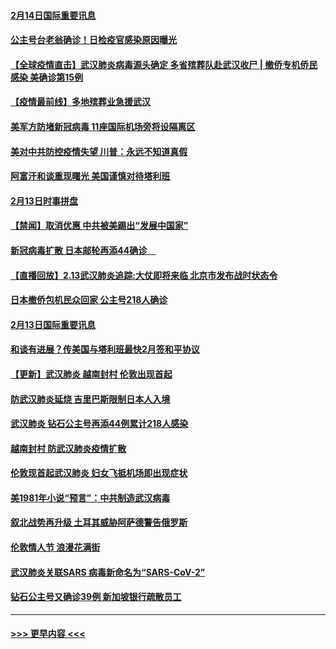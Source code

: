 #### [2月14日国际重要讯息](../pages/prog202/a102777073.md?t=02141933) 
#### [公主号台老翁确诊！日检疫官感染原因曝光](../pages/prog202/a102777075.md?t=02141933) 
#### [【全球疫情直击】武汉肺炎病毒源头确定 多省殡葬队赴武汉收尸 | 撤侨专机侨民感染 美确诊第15例](../pages/prog202/a102777026.md?t=02141933) 
#### [【疫情最前线】多地殡葬业急援武汉](../pages/prog202/a102776986.md?t=02141933) 
#### [美军方防堵新冠病毒 11座国际机场旁将设隔离区](../pages/prog202/a102776870.md?t=02141933) 
#### [美对中共防控疫情失望 川普：永远不知道真假](../pages/prog202/a102776836.md?t=02141933) 
#### [阿富汗和谈重现曙光 美国谨慎对待塔利班](../pages/prog202/a102776748.md?t=02141933) 
#### [2月13日时事拼盘](../pages/prog202/a102776689.md?t=02141933) 
#### [【禁闻】取消优惠 中共被美踢出“发展中国家”](../pages/prog202/a102776670.md?t=02141933) 
#### [新冠病毒扩散 日本邮轮再添44确诊　](../pages/prog202/a102776518.md?t=02141933) 
#### [【直播回放】2.13武汉肺炎追踪:大仗即将来临 北京市发布战时状态令](../pages/prog202/a102776399.md?t=02141933) 
#### [日本撤侨包机民众回家 公主号218人确诊](../pages/prog202/a102776346.md?t=02141933) 
#### [2月13日国际重要讯息](../pages/prog202/a102776339.md?t=02141933) 
#### [和谈有进展？传美国与塔利班最快2月签和平协议](../pages/prog202/a102776291.md?t=02141933) 
#### [【更新】武汉肺炎 越南封村 伦敦出现首起](../pages/prog202/a102770740.md?t=02141933) 
#### [防武汉肺炎延烧 吉里巴斯限制日本人入境](../pages/prog202/a102776276.md?t=02141933) 
#### [武汉肺炎 钻石公主号再添44例累计218人感染](../pages/prog202/a102776089.md?t=02141933) 
#### [越南封村 防武汉肺炎疫情扩散](../pages/prog202/a102776214.md?t=02141933) 
#### [伦敦现首起武汉肺炎 妇女飞抵机场即出现症状](../pages/prog202/a102776031.md?t=02141933) 
#### [美1981年小说“预言”：中共制造武汉病毒](../pages/prog202/a102775980.md?t=02141933) 
#### [叙北战势再升级 土耳其威胁阿萨德警告俄罗斯](../pages/prog202/a102775904.md?t=02141933) 
#### [伦敦情人节 浪漫花满街](../pages/prog202/a102775786.md?t=02141933) 
#### [武汉肺炎关联SARS 病毒新命名为“SARS-CoV-2”](../pages/prog202/a102775719.md?t=02141933) 
#### [钻石公主号又确诊39例 新加坡银行疏散员工](../pages/prog202/a102775691.md?t=02141933) 

----
#### [ >>> 更早内容 <<< ](../indexes/prog202-earlier.md)
